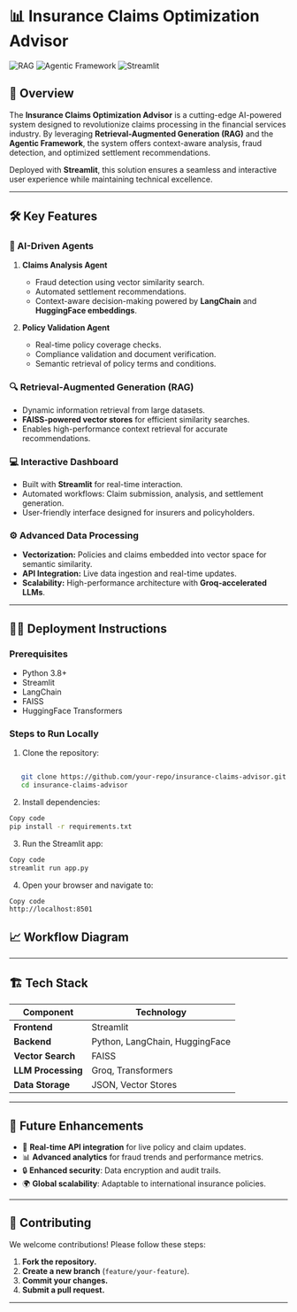 # 📊 Insurance Claims Optimization Advisor

![RAG](https://img.shields.io/badge/RAG-Powered-blue) ![Agentic Framework](https://img.shields.io/badge/Agentic%20Framework-Integrated-green) ![Streamlit](https://img.shields.io/badge/Streamlit-Deployed-red)

## 🚀 Overview

The **Insurance Claims Optimization Advisor** is a cutting-edge AI-powered system designed to revolutionize claims processing in the financial services industry. By leveraging **Retrieval-Augmented Generation (RAG)** and the **Agentic Framework**, the system offers context-aware analysis, fraud detection, and optimized settlement recommendations. 

Deployed with **Streamlit**, this solution ensures a seamless and interactive user experience while maintaining technical excellence.

---

## 🛠️ Key Features

### 🤖 AI-Driven Agents
1. **Claims Analysis Agent**  
   - Fraud detection using vector similarity search.
   - Automated settlement recommendations.
   - Context-aware decision-making powered by **LangChain** and **HuggingFace embeddings**.

2. **Policy Validation Agent**  
   - Real-time policy coverage checks.
   - Compliance validation and document verification.
   - Semantic retrieval of policy terms and conditions.

### 🔍 Retrieval-Augmented Generation (RAG)
- Dynamic information retrieval from large datasets.
- **FAISS-powered vector stores** for efficient similarity searches.
- Enables high-performance context retrieval for accurate recommendations.

### 💻 Interactive Dashboard
- Built with **Streamlit** for real-time interaction.
- Automated workflows: Claim submission, analysis, and settlement generation.
- User-friendly interface designed for insurers and policyholders.

### ⚙️ Advanced Data Processing
- **Vectorization:** Policies and claims embedded into vector space for semantic similarity.
- **API Integration:** Live data ingestion and real-time updates.
- **Scalability:** High-performance architecture with **Groq-accelerated LLMs**.

---

## 🧑‍💻 Deployment Instructions

### Prerequisites
- Python 3.8+
- Streamlit
- LangChain
- FAISS
- HuggingFace Transformers

### Steps to Run Locally
1. Clone the repository:
```bash

   git clone https://github.com/your-repo/insurance-claims-advisor.git
   cd insurance-claims-advisor
```

2. Install dependencies:
```bash
Copy code
pip install -r requirements.txt
```
3. Run the Streamlit app:

```bash
Copy code
streamlit run app.py
```
4. Open your browser and navigate to:

```arduino
Copy code
http://localhost:8501
```

## 📈 Workflow Diagram

---

## 🏗️ Tech Stack

| **Component**       | **Technology**                   |
|----------------------|----------------------------------|
| **Frontend**         | Streamlit                       |
| **Backend**          | Python, LangChain, HuggingFace  |
| **Vector Search**    | FAISS                           |
| **LLM Processing**   | Groq, Transformers              |
| **Data Storage**     | JSON, Vector Stores             |

---

## 🚀 Future Enhancements

- 🔗 **Real-time API integration** for live policy and claim updates.
- 📊 **Advanced analytics** for fraud trends and performance metrics.
- 🔒 **Enhanced security**: Data encryption and audit trails.
- 🌍 **Global scalability**: Adaptable to international insurance policies.

---

## 🤝 Contributing

We welcome contributions! Please follow these steps:

1. **Fork the repository.**
2. **Create a new branch** (`feature/your-feature`).
3. **Commit your changes.**
4. **Submit a pull request.**

---
